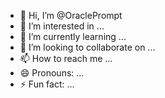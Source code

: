 - 👋 Hi, I’m @OraclePrompt
- 👀 I’m interested in ...
- 🌱 I’m currently learning ...
- 💞️ I’m looking to collaborate on ...
- 📫 How to reach me ...
- 😄 Pronouns: ...
- ⚡ Fun fact: ...

<!---
OraclePrompt/OraclePrompt is a ✨ special ✨ repository because its `README.md` (this file) appears on your GitHub profile.
You can click the Preview link to take a look at your changes.
--->
